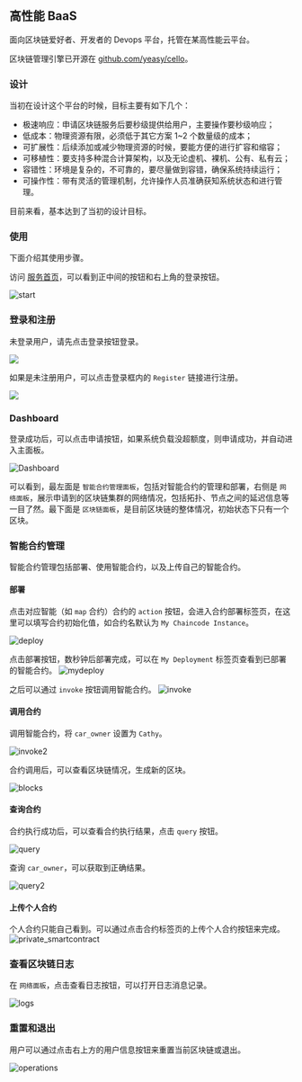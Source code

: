 ## 高性能 BaaS

面向区块链爱好者、开发者的 Devops 平台，托管在某高性能云平台。

区块链管理引擎已开源在 [github.com/yeasy/cello](https://github.com/yeasy/cello)。

### 设计
当初在设计这个平台的时候，目标主要有如下几个：

* 极速响应：申请区块链服务后要秒级提供给用户，主要操作要秒级响应；
* 低成本：物理资源有限，必须低于其它方案 1~2 个数量级的成本；
* 可扩展性：后续添加或减少物理资源的时候，要能方便的进行扩容和缩容；
* 可移植性：要支持多种混合计算架构，以及无论虚机、裸机、公有、私有云；
* 容错性：环境是复杂的，不可靠的，要尽量做到容错，确保系统持续运行；
* 可操作性：带有灵活的管理机制，允许操作人员准确获知系统状态和进行管理。

目前来看，基本达到了当初的设计目标。

### 使用

下面介绍其使用步骤。

访问 [服务首页]()，可以看到正中间的按钮和右上角的登录按钮。

![start](_images/start.jpg)

### 登录和注册

未登录用户，请先点击登录按钮登录。

![](_images/login.jpg)

如果是未注册用户，可以点击登录框内的 `Register` 链接进行注册。

![](_images/register.jpg)

### Dashboard
登录成功后，可以点击申请按钮，如果系统负载没超额度，则申请成功，并自动进入主面板。

![Dashboard](_images/dashboard.jpg)

可以看到，最左面是 `智能合约管理面板`，包括对智能合约的管理和部署，右侧是 `网络面板`，展示申请到的区块链集群的网络情况，包括拓扑、节点之间的延迟信息等一目了然。最下面是 `区块链面板`，是目前区块链的整体情况，初始状态下只有一个区块。

### 智能合约管理
智能合约管理包括部署、使用智能合约，以及上传自己的智能合约。

#### 部署
点击对应智能（如 `map` 合约）合约的 `action` 按钮，会进入合约部署标签页，在这里可以填写合约初始化值，如合约名默认为 `My Chaincode Instance`。

![deploy](_images/deploy.jpg)

点击部署按钮，数秒钟后部署完成，可以在 `My Deployment` 标签页查看到已部署的智能合约。
![mydeploy](_images/mydeploy.jpg)

之后可以通过 `invoke` 按钮调用智能合约。
![invoke](_images/invoke.jpg)

#### 调用合约
调用智能合约，将 `car_owner` 设置为 `Cathy`。

![invoke2](_images/invoke2.jpg)

合约调用后，可以查看区块链情况，生成新的区块。

![blocks](_images/blocks.jpg)

#### 查询合约
合约执行成功后，可以查看合约执行结果，点击 `query` 按钮。

![query](_images/query.jpg)

查询 `car_owner`，可以获取到正确结果。

![query2](_images/query2.jpg)

#### 上传个人合约
个人合约只能自己看到。可以通过点击合约标签页的上传个人合约按钮来完成。
![private_smartcontract](_images/private_smartcontract.jpg)


### 查看区块链日志
在 `网络面板`，点击查看日志按钮，可以打开日志消息记录。

![logs](_images/logs.jpg)

### 重置和退出
用户可以通过点击右上方的用户信息按钮来重置当前区块链或退出。

![operations](_images/user_operations.jpg)
